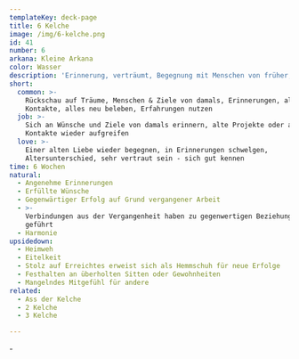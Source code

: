 ```yaml
---
templateKey: deck-page
title: 6 Kelche
image: /img/6-kelche.png
id: 41
number: 6
arkana: Kleine Arkana
color: Wasser
description: 'Erinnerung, verträumt, Begegnung mit Menschen von früher, Generationskarte'
short:
  common: >-
    Rückschau auf Träume, Menschen & Ziele von damals, Erinnerungen, alte
    Kontakte, alles neu beleben, Erfahrungen nutzen
  job: >-
    Sich an Wünsche und Ziele von damals erinnern, alte Projekte oder alte
    Kontakte wieder aufgreifen
  love: >-
    Einer alten Liebe wieder begegnen, in Erinnerungen schwelgen,
    Altersunterschied, sehr vertraut sein - sich gut kennen
time: 6 Wochen
natural:
  - Angenehme Erinnerungen
  - Erfüllte Wünsche
  - Gegenwärtiger Erfolg auf Grund vergangener Arbeit
  - >-
    Verbindungen aus der Vergangenheit haben zu gegenwertigen Beziehungen
    geführt
  - Harmonie
upsidedown:
  - Heimweh
  - Eitelkeit
  - Stolz auf Erreichtes erweist sich als Hemmschuh für neue Erfolge
  - Festhalten an überholten Sitten oder Gewohnheiten
  - Mangelndes Mitgefühl für andere
related:
  - Ass der Kelche
  - 2 Kelche
  - 3 Kelche

---
```

\-
